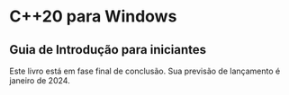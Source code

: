 # C++20 para Windows
## Guia de Introdução para iniciantes

Este livro está em fase final de conclusão. Sua previsão de lançamento é janeiro de 2024.
